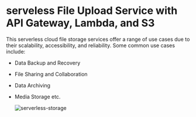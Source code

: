 # serveless File Upload Service with API Gateway, Lambda, and S3

This serverless cloud file storage services offer a range of use cases due to their scalability, accessibility, and reliability. 
Some common use cases include:

* Data Backup and Recovery
* File Sharing and Collaboration
* Data Archiving
* Media Storage etc.

  ![serverless-storage](https://github.com/fajmayor/serveless-file-storage-solution/assets/5481019/ca7f0401-ea39-4246-8c3b-0dc9e9a2e321)
